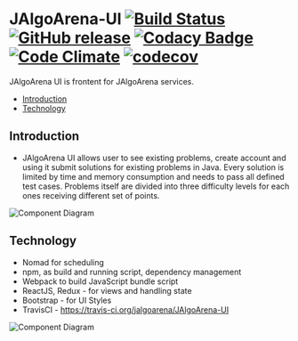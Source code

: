 # JAlgoArena-UI [![Build Status](https://travis-ci.org/jalgoarena/JAlgoArena-UI.svg?branch=master)](https://travis-ci.org/jalgoarena/JAlgoArena-UI) [![GitHub release](https://img.shields.io/github/release/spolnik/jalgoarena-ui.svg)]() [![Codacy Badge](https://api.codacy.com/project/badge/Grade/42e543b317ca4633ad593fbd6e45dc1a)](https://www.codacy.com/app/jacek-spolnik/JAlgoArena-UI?utm_source=github.com&amp;utm_medium=referral&amp;utm_content=spolnik/JAlgoArena-UI&amp;utm_campaign=Badge_Grade) [![Code Climate](https://codeclimate.com/github/spolnik/JAlgoArena-UI/badges/gpa.svg)](https://codeclimate.com/github/spolnik/JAlgoArena-UI) [![codecov](https://codecov.io/gh/spolnik/JAlgoArena-UI/branch/master/graph/badge.svg)](https://codecov.io/gh/spolnik/JAlgoArena-UI)

JAlgoArena UI is frontent for JAlgoArena services. 

- [Introduction](#introduction)
- [Technology](#technology)

## Introduction

- JAlgoArena UI allows user to see existing problems, create account and using it submit solutions for existing problems in Java. Every solution is limited by time and memory consumption and needs to pass all defined test cases. Problems itself are divided into three difficulty levels for each ones receiving different set of points.

![Component Diagram](https://github.com/spolnik/JAlgoArena-UI/raw/master/design/component_diagram.png)

## Technology

- Nomad for scheduling
- npm, as build and running script, dependency management
- Webpack to build JavaScript bundle script
- ReactJS, Redux - for views and handling state
- Bootstrap - for UI Styles
- TravisCI - https://travis-ci.org/jalgoarena/JAlgoArena-UI

![Component Diagram](https://github.com/spolnik/JAlgoArena/raw/master/design/JAlgoArena_Logo.png)
